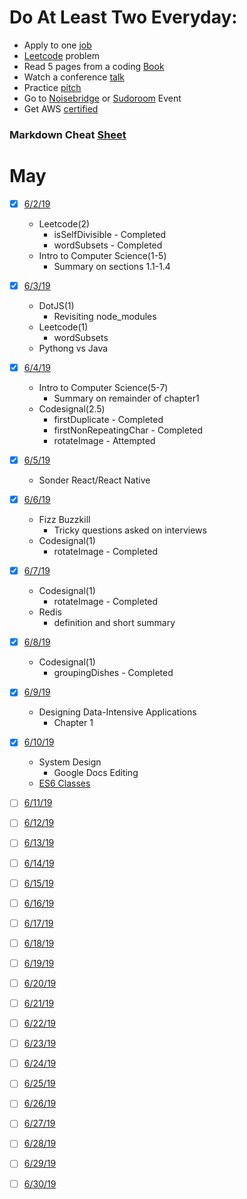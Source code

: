 # Do At Least Two Everyday:
* Apply to one [job](https://www.indeed.com/jobs?q=full+stack+developer&l=San+Francisco%2C+CA)
* [Leetcode](https://leetcode.com/problemset/all/) problem
* Read 5 pages from a coding [Book](http://ce.sharif.edu/courses/96-97/2/ce153-4/resources/root/Text%20Books/An%20Introduction%20to%20Computer%20Science.pdf)
* Watch a conference [talk](https://www.dotconferences.com/conference/dotjs)
* Practice [pitch](https://docs.google.com/document/d/1b2WZysfhfLellMUBM3-a_c7rZNcJX-XrTo_jpJklLyw/edit)
* Go to [Noisebridge](https://www.meetup.com/noisebridge/events/) or [Sudoroom](https://sudoroom.org/calendar/) Event
* Get AWS [certified](https://acloud.guru/learn/aws-certified-solutions-architect-associate)

### Markdown Cheat [Sheet](https://github.com/adam-p/markdown-here/wiki/Markdown-Cheatsheet)

# May
* [x] [6/2/19](./code_everyday_files/2019/June/6-2-19.md)
    - Leetcode(2)
        - isSelfDivisible - Completed
        - wordSubsets - Completed
    - Intro to Computer Science(1-5)
        - Summary on sections 1.1-1.4

* [x] [6/3/19](./code_everyday_files/2019/June/6-3-19.md)
    - DotJS(1)
        - Revisiting node_modules
    - Leetcode(1)
        - wordSubsets
    - Pythong vs Java

* [x] [6/4/19](./code_everyday_files/2019/June/6-4-19.md)
    - Intro to Computer Science(5-7)
        - Summary on remainder of chapter1
    - Codesignal(2.5)
        - firstDuplicate - Completed
        - firstNonRepeatingChar - Completed
        - rotateImage - Attempted

* [x] [6/5/19](./code_everyday_files/2019/June/6-5-19.md)
    - Sonder React/React Native
    
* [x] [6/6/19](./code_everyday_files/2019/June/6-6-19.md)
    - Fizz Buzzkill
        - Tricky questions asked on interviews
    - Codesignal(1)
        - rotateImage - Completed

* [x] [6/7/19](./code_everyday_files/2019/June/6-7-19.md)
    - Codesignal(1)
        - rotateImage - Completed
    - Redis
        - definition and short summary

* [x] [6/8/19](./code_everyday_files/2019/June/6-8-19.md)
    - Codesignal(1)
        - groupingDishes - Completed

* [x] [6/9/19](./code_everyday_files/2019/June/6-9-19.md)
    - Designing Data-Intensive Applications
        - Chapter 1

* [x] [6/10/19](./code_everyday_files/2019/June/6-10-19.md)
    - System Design
        - Google Docs Editing
    - [ES6 Classes](./javascript/ES6_classes.md)

* [ ] [6/11/19](./code_everyday_files/2019/June/6-7-19.md)
* [ ] [6/12/19](./code_everyday_files/2019/June/6-7-19.md)
* [ ] [6/13/19](./code_everyday_files/2019/June/6-7-19.md)
* [ ] [6/14/19](./code_everyday_files/2019/June/6-7-19.md)
* [ ] [6/15/19](./code_everyday_files/2019/June/6-7-19.md)
* [ ] [6/16/19](./code_everyday_files/2019/June/6-7-19.md)
* [ ] [6/17/19](./code_everyday_files/2019/June/6-7-19.md)
* [ ] [6/18/19](./code_everyday_files/2019/June/6-7-19.md)
* [ ] [6/19/19](./code_everyday_files/2019/June/6-7-19.md)
* [ ] [6/20/19](./code_everyday_files/2019/June/6-7-19.md)
* [ ] [6/21/19](./code_everyday_files/2019/June/6-7-19.md)
* [ ] [6/22/19](./code_everyday_files/2019/June/6-7-19.md)
* [ ] [6/23/19](./code_everyday_files/2019/June/6-7-19.md)
* [ ] [6/24/19](./code_everyday_files/2019/June/6-7-19.md)
* [ ] [6/25/19](./code_everyday_files/2019/June/6-7-19.md)
* [ ] [6/26/19](./code_everyday_files/2019/June/6-7-19.md)
* [ ] [6/27/19](./code_everyday_files/2019/June/6-7-19.md)
* [ ] [6/28/19](./code_everyday_files/2019/June/6-7-19.md)
* [ ] [6/29/19](./code_everyday_files/2019/June/6-7-19.md)
* [ ] [6/30/19](./code_everyday_files/2019/June/6-7-19.md)




